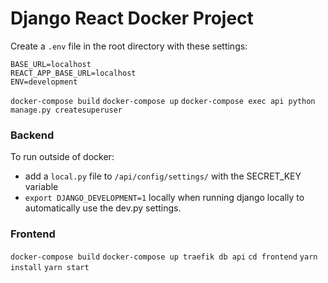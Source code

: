 # Django React Docker Project

Create a `.env` file in the root directory with these settings:
```
BASE_URL=localhost
REACT_APP_BASE_URL=localhost
ENV=development
```

`docker-compose build`
`docker-compose up`
`docker-compose exec api python manage.py createsuperuser`


### Backend

To run outside of docker: 
- add a `local.py` file to `/api/config/settings/` with the SECRET_KEY variable
- `export DJANGO_DEVELOPMENT=1` locally when running django locally to automatically use the dev.py settings.


### Frontend

`docker-compose build`
`docker-compose up traefik db api`
`cd frontend`
`yarn install`
`yarn start`
